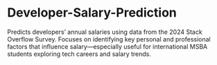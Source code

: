 # Developer-Salary-Prediction
Predicts developers’ annual salaries using data from the 2024 Stack Overflow Survey. Focuses on identifying key personal and professional factors that influence salary—especially useful for international MSBA students exploring tech careers and salary trends.
